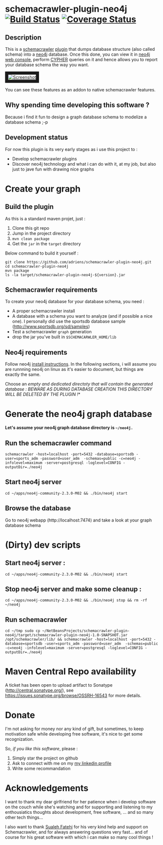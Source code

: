 # schemacrawler-plugin-neo4j [![Build Status](https://travis-ci.org/adriens/schemacrawler-plugin-neo4j.svg?branch=master)](https://travis-ci.org/adriens/schemacrawler-plugin-neo4j) [![Coverage Status](https://coveralls.io/repos/adriens/schemacrawler-plugin-neo4j/badge.svg?branch=master&service=github)](https://coveralls.io/github/adriens/schemacrawler-plugin-neo4j?branch=master)

## Description

This is a [schemacrawler](http://schemacrawler.sourceforge.net/ "Schemacrawler Homepage") [plugin](http://schemacrawler.sourceforge.net/plugins.html "Schemacrawler plugins homepage") that dumps database structure (also called schema) into a [neo4j](http://neo4j.com/ "Neo4j homepage") database. Once this done, you can view it in [neo4j web console](http://neo4j.com/developer/guide-data-visualization/#_product_keylines_neo4j_graph_visualization "Neo4j visualization"), perform [CYPHER](http://neo4j.com/developer/cypher-query-language/#_about_cypher "About CYPHER") queries on it and hence allows you to report your database schema the way you want.

<a href="https://vimeo.com/97204829" target="_blank"><img src="http://dev.assets.neo4j.com.s3.amazonaws.com/wp-content/uploads/2014/08/VLBCcWS-u6EcWuGxslN9UxCJWIiMNFR5Kv0vFnVqz3KVyvih5n3LF3RgEWpT99V6oTzlpnlvzroac8viV2gm4mOWgvw5IP8HiyZfCbx498ZgEQBX9XgqFumV.png?_ga=1.151612667.310337467.1434158905"
alt="Screenshot" border="10" /></a>


You can see these features as an addon to native schemacrawler features.

## Why spending time developing this software ?

Because i find it fun to design a graph database schema to modelize a database schema ;-p

## Development status

For now this plugin is its very early stages as i use this project to :

* Develop schemacrawler plugins
* Discover neo4j technology and what i can do with it, at my job, but also just to jave fun with drawing nice graphs


# Create your graph

## Build the plugin

As this is a standard maven projet, just :

1. Clone this git repo
2. Jump in the project directory
3. `mvn clean package`
4. Get the `jar` in the `target` directory

Below command to build it yourself :

    git clone https://github.com/adriens/schemacrawler-plugin-neo4j.git
    cd schemacrawler-plugin-neo4j
    mvn package
    ls -la target/schemacrawler-plugin-neo4j-${version}.jar

## Schemacrawler requirements

To create your neo4j database for your database schema, you need :

* A proper schemacrawler install
* A database with a schema you want to analyze (and if possible a nice one).
I personally did use the sportsdb database sample (http://www.sportsdb.org/sd/samples)
* Test a schemacrawler `graph` generation
* drop the jar you've built in `$SCHEMACARWLER_HOME/lib`

## Neo4j requirements

Follow neo4j [install instructions](http://neo4j.com/docs/stable/server-installation.html "Neo4j install instructions").
In the following sections, i will assume you are runnning neo4j on linux as it's
easier to document, but things are exactly the same.

Choose an **empty and dedicated* directoty that will contain the generated
database : BEWARE AS DURING DATABASE CREATION THIS DIRECTORY WILL BE DELETED
BY THE PLUGIN !**

# Generate the neo4j graph database

**Let's assume your neo4j graph database directory is `~/neo4j.`**

## Run the schemacrawler command

`schemacrawler -host=localhost -port=5432 -database=sportsdb -user=sports_adm -password=user_adm  -schemas=public -c=neo4j -infolevel=maximum -server=postgresql -loglevel=CONFIG -outputDir=./neo4j`

## Start neo4j server

`cd ~/apps/neo4j-community-2.3.0-M02 && ./bin/neo4j start`

## Browse the database

Go to neo4j webapp (http://localhost:7474) and take a look at your graph
database schema


# (Dirty) dev scripts


##  Start neo4j server :

`cd ~/apps/neo4j-community-2.3.0-M02 && ./bin/neo4j start`

## Stop neo4j server and make some cleanup :

`cd ~/apps/neo4j-community-2.3.0-M02 && ./bin/neo4j stop && rm -rf ~/neo4j`

## Run schemacrawler

`cd ~/tmp
sudo cp ~/NetBeansProjects/schemacrawler-plugin-neo4j/target/schemacrawler-plugin-neo4j-1.0-SNAPSHOT.jar /opt/schemacrawler/lib/ && schemacrawler -host=localhost -port=5432 -database=sportsdb -user=sports_adm -password=user_adm  -schemas=public -c=neo4j -infolevel=maximum -server=postgresql -loglevel=CONFIG -outputDir=./neo4j`

# Maven Central Repo availability

A ticket has been open to upload artifact to Sonatype (http://central.sonatype.org/), see
https://issues.sonatype.org/browse/OSSRH-16543 for more details.

# Donate

I'm not asking for money nor any kind of gift, but sometimes, to keep motivation
safe while developing free software, it's nice to get some recognization.

So, *if you like this software*, please :

1. Simply star the project on github
2. Ask to connect with me on my [my linkedin profile](https://www.linkedin.com/profile/view?id=253709684 "my linkedin profile")
3. Write some recommandation


# Acknowledgements

I want to thank my dear girlfriend for her patience when i develop software on
the couch while she's watching and for supporting and listening to my
enthousiatics thoughts about development, free software, ... and so many other
tech things...

I also want to thank [Sualeh Fatehi](https://github.com/sualeh "Sualeh Fatehi")
for his very kind help and support on Schemacrawler, and for always answering
questions very fast... and of course for his great software with which i can
make so many cool things !

